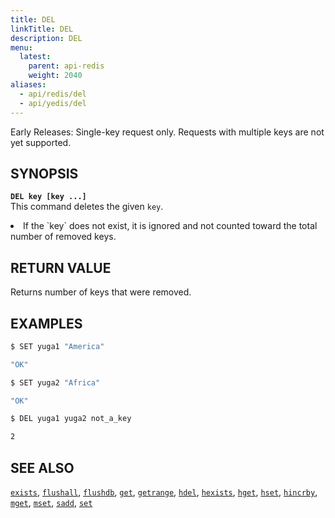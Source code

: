 ```yaml
---
title: DEL
linkTitle: DEL
description: DEL
menu:
  latest:
    parent: api-redis
    weight: 2040
aliases:
  - api/redis/del
  - api/yedis/del
---
```

Early Releases: Single-key request only. Requests with multiple keys are not yet supported.

## SYNOPSIS
<b>`DEL key [key ...]`</b><br>
This command deletes the given `key`.

<li>If the `key` does not exist, it is ignored and not counted toward the total number of removed keys.</li>

## RETURN VALUE
Returns number of keys that were removed.

## EXAMPLES
```{.sh .copy .separator-dollar}
$ SET yuga1 "America"
```
```sh
"OK"
```
```{.sh .copy .separator-dollar}
$ SET yuga2 "Africa"
```
```sh
"OK"
```
```{.sh .copy .separator-dollar}
$ DEL yuga1 yuga2 not_a_key
```
```sh
2
```

## SEE ALSO
[`exists`](../exists/), [`flushall`](../flushall/), [`flushdb`](../flushdb/), [`get`](../get/), [`getrange`](../getrange/), [`hdel`](../hdel/), [`hexists`](../hexists/), [`hget`](../hget/), [`hset`](../hset/), [`hincrby`](../hincrby/), [`mget`](../mget/), [`mset`](../mset/), [`sadd`](../sadd/), [`set`](../set/)
